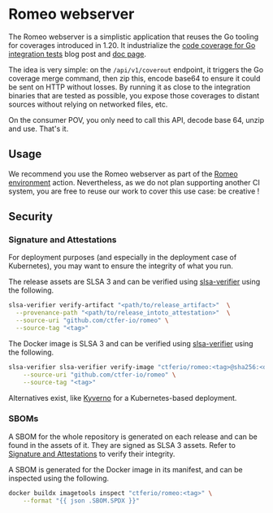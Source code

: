 # Romeo webserver

The Romeo webserver is a simplistic application that reuses the Go tooling for coverages introduced in 1.20.
It industrialize the [code coverage for Go integration tests](https://go.dev/blog/integration-test-coverage) blog post and [doc page](https://go.dev/doc/build-cover).

The idea is very simple: on the `/api/v1/coverout` endpoint, it triggers the Go coverage merge command, then zip this, encode base64 to ensure it could be sent on HTTP without losses.
By running it as close to the integration binaries that are tested as possible, you expose those coverages to distant sources without relying on networked files, etc.

On the consumer POV, you only need to call this API, decode base 64, unzip and use. That's it.

## Usage

We recommend you use the Romeo webserver as part of the [Romeo environment](../environment) action.
Nevertheless, as we do not plan supporting another CI system, you are free to reuse our work to cover this use case: be creative !

## Security

### Signature and Attestations

For deployment purposes (and especially in the deployment case of Kubernetes), you may want to ensure the integrity of what you run.

The release assets are SLSA 3 and can be verified using [slsa-verifier](https://github.com/slsa-framework/slsa-verifier) using the following.

```bash
slsa-verifier verify-artifact "<path/to/release_artifact>"  \
  --provenance-path "<path/to/release_intoto_attestation>"  \
  --source-uri "github.com/ctfer-io/romeo" \
  --source-tag "<tag>"
```

The Docker image is SLSA 3 and can be verified using [slsa-verifier](https://github.com/slsa-framework/slsa-verifier) using the following.

```bash
slsa-verifier slsa-verifier verify-image "ctferio/romeo:<tag>@sha256:<digest>" \
    --source-uri "github.com/ctfer-io/romeo" \
    --source-tag "<tag>"
```

Alternatives exist, like [Kyverno](https://kyverno.io/) for a Kubernetes-based deployment.

### SBOMs

A SBOM for the whole repository is generated on each release and can be found in the assets of it.
They are signed as SLSA 3 assets. Refer to [Signature and Attestations](#signature-and-attestations) to verify their integrity.

A SBOM is generated for the Docker image in its manifest, and can be inspected using the following.

```bash
docker buildx imagetools inspect "ctferio/romeo:<tag>" \
    --format "{{ json .SBOM.SPDX }}"
```
